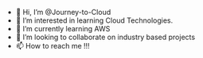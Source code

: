 - 👋 Hi, I’m @Journey-to-Cloud
- 👀 I’m interested in learning Cloud Technologies.
- 🌱 I’m currently learning AWS
- 💞️ I’m looking to collaborate on industry based projects
- 📫 How to reach me !!!

<!---
Journey-to-Cloud/Journey-to-Cloud is a ✨ special ✨ repository because its `README.md` (this file) appears on your GitHub profile.
You can click the Preview link to take a look at your changes.
--->
